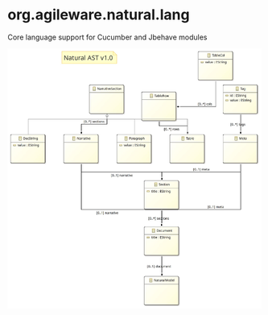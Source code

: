 # org.agileware.natural.lang

Core language support for Cucumber and Jbehave modules

![Natural AST](natural.model.jpg)
